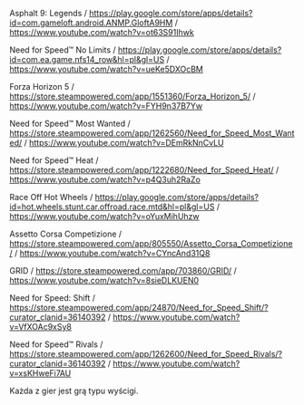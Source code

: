 Asphalt 9: Legends / https://play.google.com/store/apps/details?id=com.gameloft.android.ANMP.GloftA9HM / https://www.youtube.com/watch?v=ot63S91Ihwk

Need for Speed™ No Limits / https://play.google.com/store/apps/details?id=com.ea.game.nfs14_row&hl=pl&gl=US / https://www.youtube.com/watch?v=ueKe5DXOcBM

Forza Horizon 5 / https://store.steampowered.com/app/1551360/Forza_Horizon_5/ / https://www.youtube.com/watch?v=FYH9n37B7Yw

Need for Speed™ Most Wanted / https://store.steampowered.com/app/1262560/Need_for_Speed_Most_Wanted/ / https://www.youtube.com/watch?v=DEmRkNnCvLU

Need for Speed™ Heat / https://store.steampowered.com/app/1222680/Need_for_Speed_Heat/ / https://www.youtube.com/watch?v=p4Q3uh2RaZo

Race Off Hot Wheels / https://play.google.com/store/apps/details?id=hot.wheels.stunt.car.offroad.race.mtd&hl=pl&gl=US / https://www.youtube.com/watch?v=oYuxMihUhzw

Assetto Corsa Competizione / https://store.steampowered.com/app/805550/Assetto_Corsa_Competizione/ / https://www.youtube.com/watch?v=CYncAnd31Q8

GRID / https://store.steampowered.com/app/703860/GRID/ / https://www.youtube.com/watch?v=8sieDLKUEN0

Need for Speed: Shift / https://store.steampowered.com/app/24870/Need_for_Speed_Shift/?curator_clanid=36140392 / https://www.youtube.com/watch?v=VfXOAc9xSy8

Need for Speed™ Rivals / https://store.steampowered.com/app/1262600/Need_for_Speed_Rivals/?curator_clanid=36140392 / https://www.youtube.com/watch?v=xsKHweFi7AU

Każda z gier jest grą typu wyścigi.
